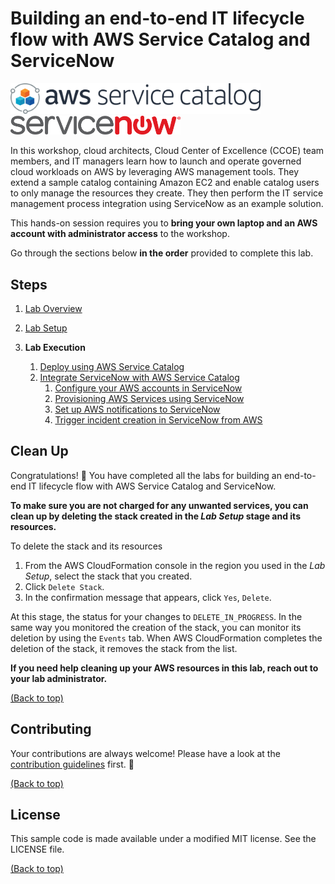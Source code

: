 # Building an end-to-end IT lifecycle flow with AWS Service Catalog and ServiceNow

<img src="/labs/end-to-end-it-lifecycle-management/resources/sc-icon.png" width="400"><br/>
<img src="/labs/end-to-end-it-lifecycle-management/resources/snow-icon2.png" height="30">

In this workshop, cloud architects, Cloud Center of Excellence (CCOE) team members, and IT managers learn how to launch and operate governed cloud workloads on AWS by leveraging AWS management tools. They extend a sample catalog containing Amazon EC2 and enable catalog users to only manage the resources they create. They then perform the IT service management process integration using ServiceNow as an example solution.

This hands-on session requires you to **bring your own laptop and an AWS account with administrator access** to the workshop. 

Go through the sections below **in the order** provided to complete this lab.
## Steps

1. [Lab Overview](/labs/end-to-end-it-lifecycle-management/resources/LAB-OVERVIEW.md)

2. [Lab Setup](/labs/end-to-end-it-lifecycle-management/resources/LAB-SETUP.md)

3. **Lab Execution**
    1. [Deploy using AWS Service Catalog](/labs/end-to-end-it-lifecycle-management/resources/LAB-EXECUTION-1.md)
    2. [Integrate ServiceNow with AWS Service Catalog](/labs/end-to-end-it-lifecycle-management/resources/LAB-EXECUTION-2.md)
        1. [Configure your AWS accounts in ServiceNow](/labs/end-to-end-it-lifecycle-management/resources/README-SNOW-ACCOUNT-CONFIG.md) 
        2. [Provisioning AWS Services using ServiceNow](/labs/end-to-end-it-lifecycle-management/resources/README-SNOW-PROVISIONING.md)
        3. [Set up AWS notifications to ServiceNow](/labs/end-to-end-it-lifecycle-management/resources/README-AWS-NOTIFICATIONS-TO-SNOW.md)
        4. [Trigger incident creation in ServiceNow from AWS](README-SNOW-INCIDENT-CREATION.md)

## Clean Up

Congratulations! :tada: You have completed all the labs for building an end-to-end IT lifecycle flow with AWS Service Catalog and ServiceNow. 

**To make sure you are not charged for any unwanted services, you can clean up by deleting the stack created in the _Lab Setup_ stage and its resources.**

To delete the stack and its resources
1. From the AWS CloudFormation console in the region you used in the _Lab Setup_, select the stack that you created.
2. Click `Delete Stack`.
3. In the confirmation message that appears, click `Yes`, `Delete`.

At this stage, the status for your changes to `DELETE_IN_PROGRESS`. In the same way you monitored the
creation of the stack, you can monitor its deletion by using the `Events` tab. When AWS CloudFormation completes the deletion of the stack, it removes the stack from the list.

**If you need help cleaning up your AWS resources in this lab, reach out to your lab administrator.**

[(Back to top)](#building-an-end-to-end-IT-lifecycle-flow-with-AWS-Service-Catalog-and-ServiceNow)
## Contributing
Your contributions are always welcome! Please have a look at the [contribution guidelines](/labs/end-to-end-it-lifecycle-management/resources/CONTRIBUTING.md) first. :tada:

[(Back to top)](#building-an-end-to-end-IT-lifecycle-flow-with-AWS-Service-Catalog-and-ServiceNow)
## License
This sample code is made available under a modified MIT license. See the LICENSE file.

[(Back to top)](#building-an-end-to-end-IT-lifecycle-flow-with-AWS-Service-Catalog-and-ServiceNow)